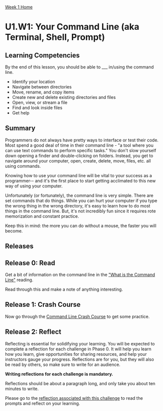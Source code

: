 [Week 1 Home](../)

# U1.W1: Your Command Line (aka Terminal, Shell, Prompt)

## Learning Competencies
By the end of this lesson, you should be able to ___ in/using the command line.
- Identify your location
- Navigate between directories
- Move, rename, and copy items
- Create new and delete existing directories and files
- Open, view, or stream a file
- Find and look inside files
- Get help

## Summary
Programmers do not always have pretty ways to interface or test their code. Most spend a good deal of time in their command line - "a tool where you can use text commands to perform specific tasks." You don't slow yourself down opening a finder and double-clicking on folders. Instead, you get to navigate around your computer, open, create, delete, move, files, etc. all using commands.

Knowing how to use your command line will be vital to your success as a programmer-- and it's the first place to start getting acclimated to this new way of using your computer.

Unfortunately (or fortunately), the command line is very simple. There are set commands that do things. While you can hurt your computer if you type the wrong thing in the wrong directory, it's easy to learn how to do most things in the command line. But, it's not incredibly fun since it requires rote memorization and constant practice.

Keep this in mind: the more you can do without a mouse, the faster you will become.

## Releases

## Release 0: Read
Get a bit of information on the command line in the ["What is the Command Line"](http://lifehacker.com/5633909/who-needs-a-mouse-learn-to-use-the-command-line-for-almost-anything) reading.

Read through this and make a note of anything interesting.

## Release 1: Crash Course
Now go through the [Command Line Crash Course](http://cli.learncodethehardway.org/book/) to get some practice.

## Release 2: Reflect
Reflecting is essential for solidifying your learning. You will be expected to complete a reflection for each challenge in Phase 0. It will help you learn how you learn, give opportunities for sharing resources, and help your instructors gauge your progress. Reflections are for you, but they will also be read by others, so make sure to write for an audience.

**Writing reflections for each challenge is mandatory.**

Reflections should be about a paragraph long, and only take you about ten minutes to write.

Please go to the [reflection associated with this challenge](my_reflection.md) to read the prompts and reflect on your learning.